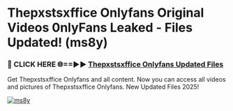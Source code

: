 # Thepxstsxffice Onlyfans Original Videos 0nlyFans Leaked - Files Updated! (ms8y)

<h3>🔴 CLICK HERE 🌐==►► <a href="https://tinyurl.com/x26r9saj" rel="nofollow">Thepxstsxffice Onlyfans Updated Files</a></h3>

Get Thepxstsxffice Onlyfans and all content. Now you can access all videos and pictures of Thepxstsxffice Onlyfans. New Updated Files 2025!

[![ms8y](https://i.imgur.com/LkgZPqh.gif)](https://tinyurl.com/x26r9saj)
